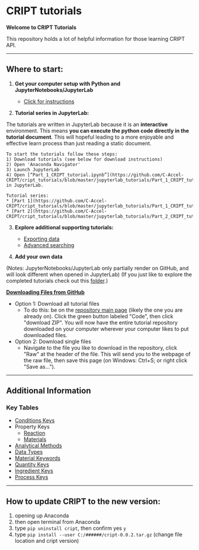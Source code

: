 # CRIPT tutorials

**Welcome to CRIPT Tutorials**

This repository holds a lot of helpful information for those learning CRIPT API.

---

## Where to start:

1) **Get your computer setup with Python and JupyterNotebooks/JupyterLab**
    * [Click for instructions](https://github.com/C-Accel-CRIPT/cript_tutorials/blob/master/Setup_Guide.md)
    
2) **Tutorial series in JupyterLab:**
   
The tutorials are written in JupyterLab because it is an **interactive** environment. This means **you 
can execute the python code directly in the tutorial document**. This will hopeful leading to a more 
enjoyable and effective learn process than just reading a static document.
   
    To start the tutorials follow these steps:
    1) Download tutorials (see below for download instructions)
    2) Open 'Anaconda Navigator'
    3) Launch JupyterLab
    4) Open [“Part_1_CRIPT_tutorial.ipynb”](https://github.com/C-Accel-CRIPT/cript_tutorials/blob/master/jupyterlab_tutorials/Part_1_CRIPT_tutorial.ipynb)
    in JupyterLab. 
   
    Tutorial series:
    * [Part 1](https://github.com/C-Accel-CRIPT/cript_tutorials/blob/master/jupyterlab_tutorials/Part_1_CRIPT_tutorial.ipynb)
    * [Part 2](https://github.com/C-Accel-CRIPT/cript_tutorials/blob/master/jupyterlab_tutorials/Part_2_CRIPT_tutorial.ipynb)

3) **Explore additional supporting tutorials:**
    * [Exporting data](https://github.com/C-Accel-CRIPT/cript_tutorials/blob/master/jupyterlab_tutorials/Exporting.ipynb)
    * [Advanced searching](https://github.com/C-Accel-CRIPT/cript_tutorials/blob/master/jupyterlab_tutorials/Advanced_searching.ipynb)

4) **Add your own data**

(Notes: JupyterNotebooks/JupyterLab only partially render on GitHub, and will look different when opened in JupyterLab)
(If you just like to explore the completed tutorials check out this [folder](https://github.com/C-Accel-CRIPT/cript_tutorials/tree/master/jupyterlab_tutorials/completed).)

<u>**Downloading Files from GitHub**</u>
* Option 1: Download all tutorial files
    * To do this: be on the [repository main page](https://github.com/C-Accel-CRIPT/cript_tutorials)
      (likely the one you are already on). Click the green button labeled "Code", then click "download ZIP". You 
      will now have the entire tutorial repository downloaded on your computer wherever your computer likes to put 
      downloaded files.
* Option 2: Download single files
    * Navigate to the file you like to download in the repository, click "Raw" at the header of the file. This will 
      send you to the webpage of the raw file, then save this page (on Windows: Ctrl+S; or right click "Save as...").

---

## Additional Information

### Key Tables

* [Conditions Keys](http://htmlpreview.github.io/?https://github.com/C-Accel-CRIPT/cript_tutorials/blob/master/key_tables/condition_keys.html)
* Property Keys
    * [Reaction](http://htmlpreview.github.io/?https://github.com/C-Accel-CRIPT/cript_tutorials/blob/master/key_tables/property_keys_reaction.html)
    * [Materials](http://htmlpreview.github.io/?https://github.com/C-Accel-CRIPT/cript_tutorials/blob/master/key_tables/property_keys_materials.html)
* [Analytical Methods](http://htmlpreview.github.io/?https://github.com/C-Accel-CRIPT/cript_tutorials/blob/master/key_tables/method_keys.html)    
* [Data Types](http://htmlpreview.github.io/?https://github.com/C-Accel-CRIPT/cript_tutorials/blob/master/key_tables/data_keys.html)      
* [Material Keywords](http://htmlpreview.github.io/?https://github.com/C-Accel-CRIPT/cript_tutorials/blob/master/key_tables/material_keys.html) 
* [Quantity Keys](http://htmlpreview.github.io/?https://github.com/C-Accel-CRIPT/cript_tutorials/blob/master/key_tables/quantity_keys.html)
* [Ingredient Keys](http://htmlpreview.github.io/?https://github.com/C-Accel-CRIPT/cript_tutorials/blob/master/key_tables/ingredient_keys.html)
* [Process Keys](http://htmlpreview.github.io/?https://github.com/C-Accel-CRIPT/cript_tutorials/blob/master/key_tables/process_keys.html)



---

## How to update CRIPT to the new version:

1) opening up Anaconda
2) then open terminal from Anaconda
3) type `pip uninstall cript`, then confirm yes `y`
4) type `pip install --user C:/######/cript-0.0.2.tar.gz` (change file location and cript version)